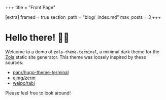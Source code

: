 +++
title = "Front Page"

[extra]
framed = true
section_path = "blog/_index.md"
max_posts = 3
+++

# Hello there! 👋🏼

Welcome to a demo of `zola-theme-terminal`, a minimal dark theme for the
[Zola](https://www.getzola.org/) static site generator. This theme was loosely
inspired by these sources:

* [panr/hugo-theme-terminal](https://github.com/panr/hugo-theme-terminal)
* [ejmg/zerm](https://github.com/ejmg/zerm)
* [welpo/tabi](https://github.com/welpo/tabi)

Please feel free to look around!

